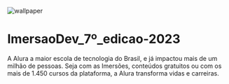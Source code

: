 
![wallpaper](https://github.com/darneees/ImersaoDev_7-_edi-o-2023/assets/79709843/dc4f9f3e-871d-4784-8a49-9e13ab2770ed)

# ImersaoDev_7º_edicao-2023
A Alura a maior escola de tecnologia do Brasil, e já impactou mais de um milhão de pessoas. Seja com as Imersões, conteúdos gratuitos ou com os mais de 1.450 cursos da plataforma, a Alura transforma vidas e carreiras.
